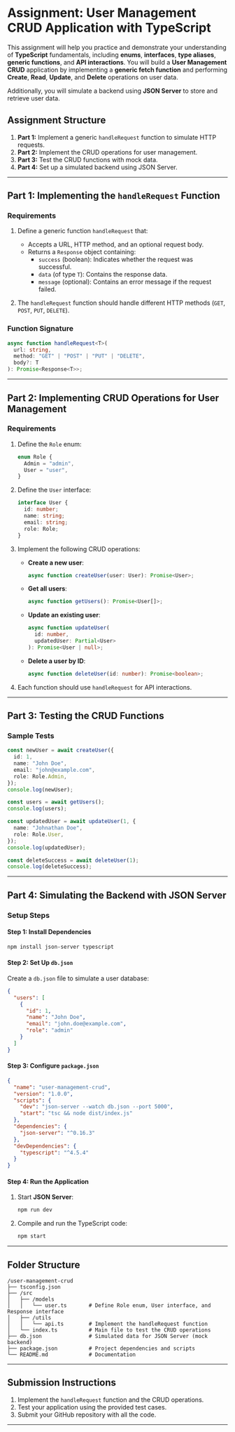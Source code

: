 # **Assignment: User Management CRUD Application with TypeScript**

This assignment will help you practice and demonstrate your understanding of **TypeScript** fundamentals, including **enums**, **interfaces**, **type aliases**, **generic functions**, and **API interactions**. You will build a **User Management CRUD** application by implementing a **generic fetch function** and performing **Create**, **Read**, **Update**, and **Delete** operations on user data.

Additionally, you will simulate a backend using **JSON Server** to store and retrieve user data.

## **Assignment Structure**

1. **Part 1:** Implement a generic `handleRequest` function to simulate HTTP requests.
2. **Part 2:** Implement the CRUD operations for user management.
3. **Part 3:** Test the CRUD functions with mock data.
4. **Part 4:** Set up a simulated backend using JSON Server.

---

## **Part 1: Implementing the `handleRequest` Function**

### **Requirements**

1. Define a generic function `handleRequest` that:

   - Accepts a URL, HTTP method, and an optional request body.
   - Returns a `Response` object containing:
     - `success` (boolean): Indicates whether the request was successful.
     - `data` (of type `T`): Contains the response data.
     - `message` (optional): Contains an error message if the request failed.

2. The `handleRequest` function should handle different HTTP methods (`GET`, `POST`, `PUT`, `DELETE`).

### **Function Signature**

```typescript
async function handleRequest<T>(
  url: string,
  method: "GET" | "POST" | "PUT" | "DELETE",
  body?: T
): Promise<Response<T>>;
```

---

## **Part 2: Implementing CRUD Operations for User Management**

### **Requirements**

1. Define the `Role` enum:

   ```typescript
   enum Role {
     Admin = "admin",
     User = "user",
   }
   ```

2. Define the `User` interface:

   ```typescript
   interface User {
     id: number;
     name: string;
     email: string;
     role: Role;
   }
   ```

3. Implement the following CRUD operations:

   - **Create a new user**:
     ```typescript
     async function createUser(user: User): Promise<User>;
     ```
   - **Get all users**:
     ```typescript
     async function getUsers(): Promise<User[]>;
     ```
   - **Update an existing user**:
     ```typescript
     async function updateUser(
       id: number,
       updatedUser: Partial<User>
     ): Promise<User | null>;
     ```
   - **Delete a user by ID**:
     ```typescript
     async function deleteUser(id: number): Promise<boolean>;
     ```

4. Each function should use `handleRequest` for API interactions.

---

## **Part 3: Testing the CRUD Functions**

### **Sample Tests**

```typescript
const newUser = await createUser({
  id: 1,
  name: "John Doe",
  email: "john@example.com",
  role: Role.Admin,
});
console.log(newUser);

const users = await getUsers();
console.log(users);

const updatedUser = await updateUser(1, {
  name: "Johnathan Doe",
  role: Role.User,
});
console.log(updatedUser);

const deleteSuccess = await deleteUser(1);
console.log(deleteSuccess);
```

---

## **Part 4: Simulating the Backend with JSON Server**

### **Setup Steps**

#### **Step 1: Install Dependencies**

```bash
npm install json-server typescript
```

#### **Step 2: Set Up `db.json`**

Create a `db.json` file to simulate a user database:

```json
{
  "users": [
    {
      "id": 1,
      "name": "John Doe",
      "email": "john.doe@example.com",
      "role": "admin"
    }
  ]
}
```

#### **Step 3: Configure `package.json`**

```json
{
  "name": "user-management-crud",
  "version": "1.0.0",
  "scripts": {
    "dev": "json-server --watch db.json --port 5000",
    "start": "tsc && node dist/index.js"
  },
  "dependencies": {
    "json-server": "^0.16.3"
  },
  "devDependencies": {
    "typescript": "^4.5.4"
  }
}
```

#### **Step 4: Run the Application**

1. Start **JSON Server**:
   ```bash
   npm run dev
   ```
2. Compile and run the TypeScript code:
   ```bash
   npm start
   ```

---

## **Folder Structure**

```
/user-management-crud
├── tsconfig.json
├── /src
│   ├── /models
│   │   └── user.ts       # Define Role enum, User interface, and Response interface
│   ├── /utils
│   │   └── api.ts        # Implement the handleRequest function
│   └── index.ts          # Main file to test the CRUD operations
├── db.json               # Simulated data for JSON Server (mock backend)
├── package.json          # Project dependencies and scripts
└── README.md             # Documentation
```

---

## **Submission Instructions**

1. Implement the `handleRequest` function and the CRUD operations.
2. Test your application using the provided test cases.
3. Submit your GitHub repository with all the code.

---

